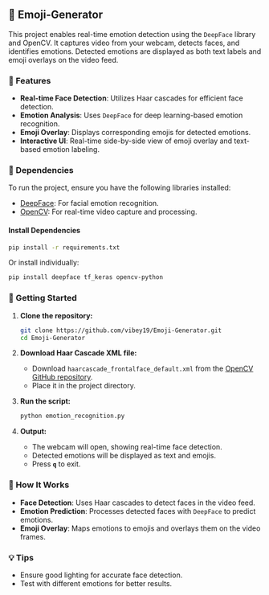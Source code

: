 
## 🤯 Emoji-Generator

This project enables real-time emotion detection using the `DeepFace` library and OpenCV. It captures video from your webcam, detects faces, and identifies emotions. Detected emotions are displayed as both text labels and emoji overlays on the video feed.


### 🚀 Features

- **Real-time Face Detection**: Utilizes Haar cascades for efficient face detection.
- **Emotion Analysis**: Uses `DeepFace` for deep learning-based emotion recognition.
- **Emoji Overlay**: Displays corresponding emojis for detected emotions.
- **Interactive UI**: Real-time side-by-side view of emoji overlay and text-based emotion labeling.


### 🔗 Dependencies

To run the project, ensure you have the following libraries installed:

- [DeepFace](https://github.com/serengil/deepface): For facial emotion recognition.
- [OpenCV](https://opencv.org/): For real-time video capture and processing.

#### Install Dependencies

```bash
pip install -r requirements.txt
```

Or install individually:

```bash
pip install deepface tf_keras opencv-python
```


### 🔬 Getting Started

1. **Clone the repository:**

   ```bash
   git clone https://github.com/vibey19/Emoji-Generator.git
   cd Emoji-Generator
   ```

2. **Download Haar Cascade XML file:**
   - Download `haarcascade_frontalface_default.xml` from the [OpenCV GitHub repository](https://github.com/opencv/opencv/tree/master/data/haarcascades).
   - Place it in the project directory.

3. **Run the script:**

   ```bash
   python emotion_recognition.py
   ```

4. **Output:**
   - The webcam will open, showing real-time face detection.
   - Detected emotions will be displayed as text and emojis.
   - Press **`q`** to exit.


### 🔎 How It Works

- **Face Detection**: Uses Haar cascades to detect faces in the video feed.
- **Emotion Prediction**: Processes detected faces with `DeepFace` to predict emotions.
- **Emoji Overlay**: Maps emotions to emojis and overlays them on the video frames.


### 💡 Tips

- Ensure good lighting for accurate face detection.
- Test with different emotions for better results.

